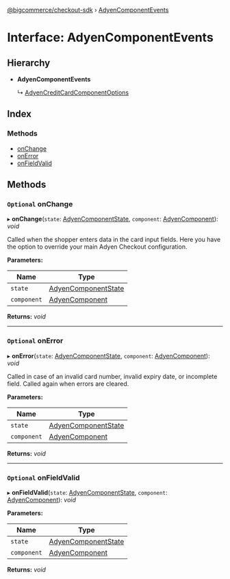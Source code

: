 [@bigcommerce/checkout-sdk](../README.md) › [AdyenComponentEvents](adyencomponentevents.md)

# Interface: AdyenComponentEvents

## Hierarchy

* **AdyenComponentEvents**

  ↳ [AdyenCreditCardComponentOptions](adyencreditcardcomponentoptions.md)

## Index

### Methods

* [onChange](adyencomponentevents.md#optional-onchange)
* [onError](adyencomponentevents.md#optional-onerror)
* [onFieldValid](adyencomponentevents.md#optional-onfieldvalid)

## Methods

### `Optional` onChange

▸ **onChange**(`state`: [AdyenComponentState](../README.md#adyencomponentstate), `component`: [AdyenComponent](adyencomponent.md)): *void*

Called when the shopper enters data in the card input fields.
Here you have the option to override your main Adyen Checkout configuration.

**Parameters:**

Name | Type |
------ | ------ |
`state` | [AdyenComponentState](../README.md#adyencomponentstate) |
`component` | [AdyenComponent](adyencomponent.md) |

**Returns:** *void*

___

### `Optional` onError

▸ **onError**(`state`: [AdyenComponentState](../README.md#adyencomponentstate), `component`: [AdyenComponent](adyencomponent.md)): *void*

Called in case of an invalid card number, invalid expiry date, or
 incomplete field. Called again when errors are cleared.

**Parameters:**

Name | Type |
------ | ------ |
`state` | [AdyenComponentState](../README.md#adyencomponentstate) |
`component` | [AdyenComponent](adyencomponent.md) |

**Returns:** *void*

___

### `Optional` onFieldValid

▸ **onFieldValid**(`state`: [AdyenComponentState](../README.md#adyencomponentstate), `component`: [AdyenComponent](adyencomponent.md)): *void*

**Parameters:**

Name | Type |
------ | ------ |
`state` | [AdyenComponentState](../README.md#adyencomponentstate) |
`component` | [AdyenComponent](adyencomponent.md) |

**Returns:** *void*
